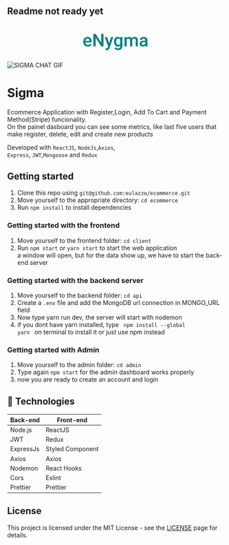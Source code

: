 ## Readme not ready yet



<h1 align="center">
   <img alt="sigma" src="github/eNygma.svg" width="150px" />
</h1>

 ![SIGMA CHAT GIF](github/LoginService.gif)

# Sigma


 
 

<p>Ecommerce Application with Register,Login, Add To Cart and Payment Method(Stripe) funcionality. <br>
On the painel dasboard you can see some metrics, like last five users that make register, delete, edit and create new products<br>
<p>Developed with <code>ReactJS</code>, <code>NodeJs</code>,<code>Axios</code>,</br><code>Express</code>, <code>JWT</code>,<code>Mongoose</code>  and <code>Redux</code> </p> 

 

<!-- ## :camera: See the app's features:

<h2>Home</h2>

![SIGMA CHAT GIF](github/ChatMessage.gif) -->

 

## Getting started

1. Clone this repo using `git@github.com:eulazzo/ecommerce.git`
2. Move yourself to the appropriate directory: `cd ecommerce`<br />
3. Run `npm install` to install dependencies<br />

### Getting started with the frontend

1. Move yourself to the frontend folder: `cd client` <br>
2. Run `npm start` or `yarn start` to start the web application <br>
a window will open, but for the data show up, we have to start the back-end server

### Getting started with the backend server

1. Move yourself to the backend folder: `cd api`
2. Create a `.env` file and add the MongoDB url connection in MONGO_URL field
3. Now type yarn run dev, the server will start with nodemon<br>
4. if you dont have yarn installed, type <code> npm install --global yarn </code> on terminal to install it or just use npm instead <br>

### Getting started with Admin
1. Move yourself to the admin folder: `cd admin`
2. Type again <code>npm start</code> for the admin dashboard works properly <br>
3. now you are ready to create an account and login

## :rocket: Technologies

<table>
   
  <thead>
    <th>Back-end</th>
    <th>Front-end</th>
  </thead>
   
  <tbody>
    <tr>
      <td>Node.js</td>
      <td>ReactJS</td>
    </tr>
     <tr>
      <td>JWT</td>
      <td>Redux</td>
    </tr>
    <tr>
      <td>ExpressJs</td>
      <td>Styled Component</td>
    </tr>
    <tr>
      <td>Axios</td>
      <td>Axios</td>
    </tr>
    <tr>
      <td>Nodemon</td>
      <td>React Hooks</td>
    </tr>
    <tr>
      <td>Cors</td>
      <td>Eslint</td>
    </tr>
    <tr>
      <td>Prettier</td>
      <td>Prettier</td>
    </tr>
  </tbody>
  
</table>

## License

This project is licensed under the MIT License - see the [LICENSE](https://opensource.org/licenses/MIT) page for details.
<!-- <h4>Techs:</h4>

![image](https://img.shields.io/badge/React-20232A?style=for-the-badge&logo=react&logoColor=61DAFB)  
![image](https://img.shields.io/badge/Node.js-43853D?style=for-the-badge&logo=node.js&logoColor=white)

  -->

 

 
 

